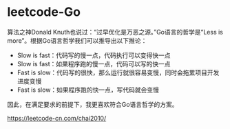 # leetcode-Go

算法之神Donald Knuth也说过：“过早优化是万恶之源。”Go语言的哲学是“Less is more”。根据Go语言哲学我们可以推导出以下推论：

- Slow is fast：代码写的慢一点，代码执行可以变得快一点
- Slow is fast：如果程序跑的慢一点，代码可以写的快一点
- Fast is slow：代码写的很快，那么运行就很容易变慢，同时会拖累项目开发进度变慢
- Fast is slow：如果程序跑的快一点，写代码就会变慢

因此，在满足要求的前提下，我更喜欢符合Go语言哲学的方案。

https://leetcode-cn.com/chai2010/
